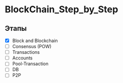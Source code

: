 # BlockChain_Step_by_Step

## Этапы

- [x] Block and Blockchain
- [ ] Consensus (POW)
- [ ] Transactions
- [ ] Accounts
- [ ] Pool-Transaction
- [ ] DB
- [ ] P2P

